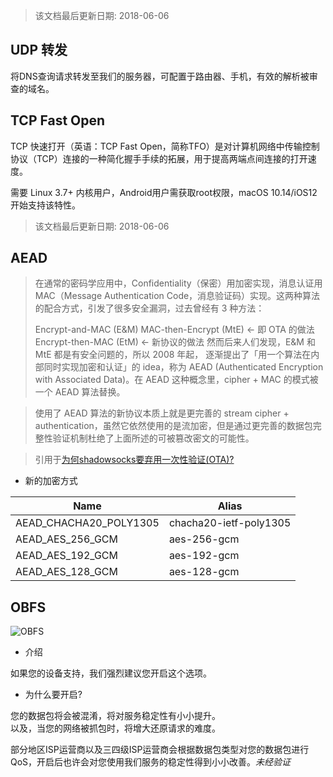 > 该文档最后更新日期: 2018-06-06

## UDP 转发

将DNS查询请求转发至我们的服务器，可配置于路由器、手机，有效的解析被审查的域名。

## TCP Fast Open

TCP 快速打开（英语：TCP Fast Open，简称TFO）是对计算机网络中传输控制协议（TCP）连接的一种简化握手手续的拓展，用于提高两端点间连接的打开速度。

需要 Linux 3.7+ 内核用户，Android用户需获取root权限，macOS 10.14/iOS12 开始支持该特性。
> 该文档最后更新日期: 2018-06-06

## AEAD

> 在通常的密码学应用中，Confidentiality（保密）用加密实现，消息认证用 MAC（Message Authentication Code，消息验证码）实现。这两种算法的配合方式，引发了很多安全漏洞，过去曾经有 3 种方法：
>
> Encrypt-and-MAC (E&M)
> MAC-then-Encrypt (MtE) <- 即 OTA 的做法
> Encrypt-then-MAC (EtM) <- 新协议的做法
> 然而后来人们发现，E&M 和 MtE 都是有安全问题的，所以 2008 年起， 逐渐提出了「用一个算法在内部同时实现加密和认证」的 idea，称为 AEAD (Authenticated Encryption with Associated Data)。在 AEAD 这种概念里，cipher + MAC 的模式被一个 AEAD 算法替换。

> 使用了 AEAD 算法的新协议本质上就是更完善的 stream cipher + authentication，虽然它依然使用的是流加密，但是通过更完善的数据包完整性验证机制杜绝了上面所述的可被篡改密文的可能性。

> 引用于[为何shadowsocks要弃用一次性验证(OTA)?](https://blessing.studio/why-do-shadowsocks-deprecate-ota/)

- 新的加密方式

|Name|Alias|
|---|---|
|AEAD_CHACHA20_POLY1305|chacha20-ietf-poly1305|
|AEAD_AES_256_GCM|aes-256-gcm|
|AEAD_AES_192_GCM|aes-192-gcm|
|AEAD_AES_128_GCM|aes-128-gcm|

## OBFS

![OBFS](https://img.niconode.net/2017022820450731639XCYQBvnKbeiUv3o.png)

- 介绍

如果您的设备支持，我们强烈建议您开启这个选项。

- 为什么要开启?

您的数据包将会被混淆，将对服务稳定性有小小提升。<br/>
以及，当您的网络被抓包时，将增大还原请求的难度。

部分地区ISP运营商以及三四级ISP运营商会根据数据包类型对您的数据包进行QoS，开启后也许会对您使用我们服务的稳定性得到小小改善。_未经验证_